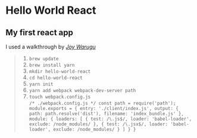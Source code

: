 # Hello World React

## My first react app

I used a walkthrough by [_Joy Warugu_](https://scotch.io/tutorials/setup-a-react-environment-using-webpack-and-babel)

>1. `brew update`
>1. `brew install yarn`
>1. `mkdir hello-world-react`
>1. `cd hello-world-react`
>1. `yarn init`
>1. `yarn add webpack webpack-dev-server path`
>1. `touch webpack.config.js`  
>`/*
>    ./webpack.config.js
>*/
>const path = require('path');
>module.exports = {
>  entry: './client/index.js',
>  output: {
>    path: path.resolve('dist'),
>    filename: 'index_bundle.js'
>  },
>  module: {
>    loaders: [
>      { test: /\.js$/, loader: 'babel-loader', exclude: /node_modules/ },
>      { test: /\.jsx$/, loader: 'babel-loader', exclude: /node_modules/ }
>    ]
>  }
>}`
